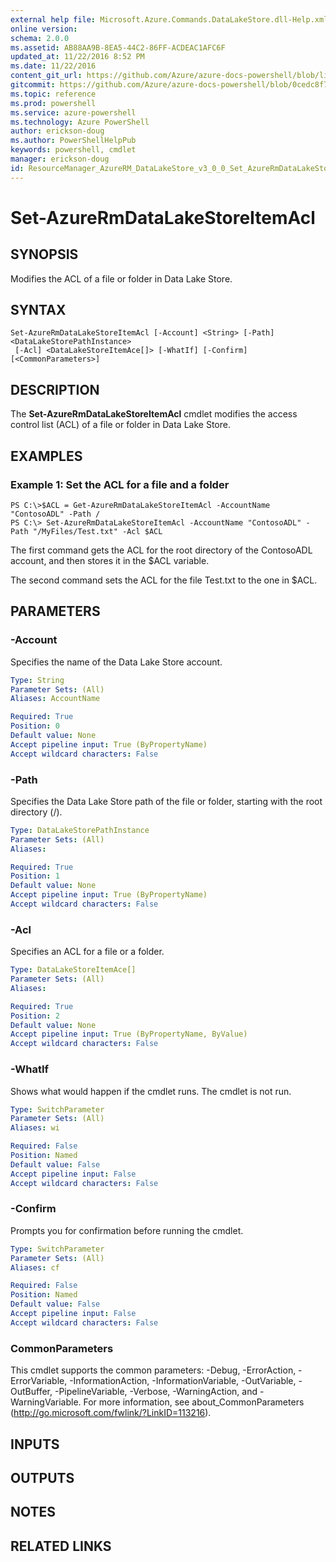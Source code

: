 ```yaml
---
external help file: Microsoft.Azure.Commands.DataLakeStore.dll-Help.xml
online version: 
schema: 2.0.0
ms.assetid: AB88AA9B-8EA5-44C2-86FF-ACDEAC1AFC6F
updated_at: 11/22/2016 8:52 PM
ms.date: 11/22/2016
content_git_url: https://github.com/Azure/azure-docs-powershell/blob/live/azureps-cmdlets-docs/ResourceManager/AzureRM.DataLakeStore/v3.0.0/Set-AzureRmDataLakeStoreItemAcl.md
gitcommit: https://github.com/Azure/azure-docs-powershell/blob/0cedc8f73bc96cf5ac4c69144e17b3de601fd3cc/azureps-cmdlets-docs/ResourceManager/AzureRM.DataLakeStore/v3.0.0/Set-AzureRmDataLakeStoreItemAcl.md
ms.topic: reference
ms.prod: powershell
ms.service: azure-powershell
ms.technology: Azure PowerShell
author: erickson-doug
ms.author: PowerShellHelpPub
keywords: powershell, cmdlet
manager: erickson-doug
id: ResourceManager_AzureRM_DataLakeStore_v3_0_0_Set_AzureRmDataLakeStoreItemAcl_md
---
```


# Set-AzureRmDataLakeStoreItemAcl

## SYNOPSIS
Modifies the ACL of a file or folder in Data Lake Store.

## SYNTAX

```
Set-AzureRmDataLakeStoreItemAcl [-Account] <String> [-Path] <DataLakeStorePathInstance>
 [-Acl] <DataLakeStoreItemAce[]> [-WhatIf] [-Confirm] [<CommonParameters>]
```

## DESCRIPTION
The **Set-AzureRmDataLakeStoreItemAcl** cmdlet modifies the access control list (ACL) of a file or folder in Data Lake Store.

## EXAMPLES

### Example 1: Set the ACL for a file and a folder
```
PS C:\>$ACL = Get-AzureRmDataLakeStoreItemAcl -AccountName "ContosoADL" -Path /
PS C:\> Set-AzureRmDataLakeStoreItemAcl -AccountName "ContosoADL" -Path "/MyFiles/Test.txt" -Acl $ACL
```

The first command gets the ACL for the root directory of the ContosoADL account, and then stores it in the $ACL variable.

The second command sets the ACL for the file Test.txt to the one in $ACL.

## PARAMETERS

### -Account
Specifies the name of the Data Lake Store account.

```yaml
Type: String
Parameter Sets: (All)
Aliases: AccountName

Required: True
Position: 0
Default value: None
Accept pipeline input: True (ByPropertyName)
Accept wildcard characters: False
```

### -Path
Specifies the Data Lake Store path of the file or folder, starting with the root directory (/).

```yaml
Type: DataLakeStorePathInstance
Parameter Sets: (All)
Aliases: 

Required: True
Position: 1
Default value: None
Accept pipeline input: True (ByPropertyName)
Accept wildcard characters: False
```

### -Acl
Specifies an ACL for a file or a folder.

```yaml
Type: DataLakeStoreItemAce[]
Parameter Sets: (All)
Aliases: 

Required: True
Position: 2
Default value: None
Accept pipeline input: True (ByPropertyName, ByValue)
Accept wildcard characters: False
```

### -WhatIf
Shows what would happen if the cmdlet runs.
The cmdlet is not run.

```yaml
Type: SwitchParameter
Parameter Sets: (All)
Aliases: wi

Required: False
Position: Named
Default value: False
Accept pipeline input: False
Accept wildcard characters: False
```

### -Confirm
Prompts you for confirmation before running the cmdlet.

```yaml
Type: SwitchParameter
Parameter Sets: (All)
Aliases: cf

Required: False
Position: Named
Default value: False
Accept pipeline input: False
Accept wildcard characters: False
```

### CommonParameters
This cmdlet supports the common parameters: -Debug, -ErrorAction, -ErrorVariable, -InformationAction, -InformationVariable, -OutVariable, -OutBuffer, -PipelineVariable, -Verbose, -WarningAction, and -WarningVariable. For more information, see about_CommonParameters (http://go.microsoft.com/fwlink/?LinkID=113216).

## INPUTS

## OUTPUTS

## NOTES

## RELATED LINKS


